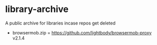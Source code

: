 # library-archive
A public archive for libraries incase repos get deleted

- browsermob.zip = https://github.com/lightbody/browsermob-proxy v2.1.4
